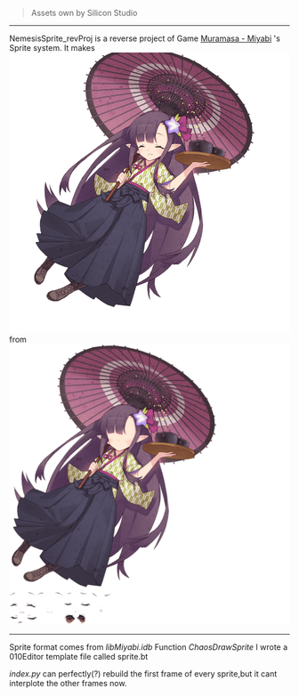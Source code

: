 > Assets own by Silicon Studio

-------------------

NemesisSprite_revProj is a reverse project of Game [Muramasa - Miyabi](https://ja.wikipedia.org/wiki/%E6%88%A6%E5%9B%BD%E5%A7%AB%E8%AD%9AMURAMASA-%E9%9B%85-) 's Sprite system.
It makes
![600100_千利休_SA_ANIM_UNIT_SMILE](https://github.com/MoePus/NemesisSprite_revProj/raw/master/600100/SA_PACK_UNIT_ADV/SA_ANIM_UNIT_SMILE/0.png)
from
![600100_千利休_Adv](https://github.com/MoePus/NemesisSprite_revProj/raw/master/Image/Adv/600100_adv.png)


-------------------

Sprite format comes from *libMiyabi.idb* Function *ChaosDrawSprite*
I wrote a 010Editor template file called sprite.bt

*index.py* can perfectly(?) rebuild the first frame of every sprite,but it cant interplote the other frames now.